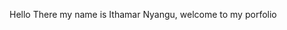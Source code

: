 <!DOCTYPE html>
<html>
<head>
  <title>Ithamar's Portfolio</title>
</head>

<body>
<p>Hello There my name is Ithamar Nyangu, welcome to my porfolio</p>
</body>
</html>
